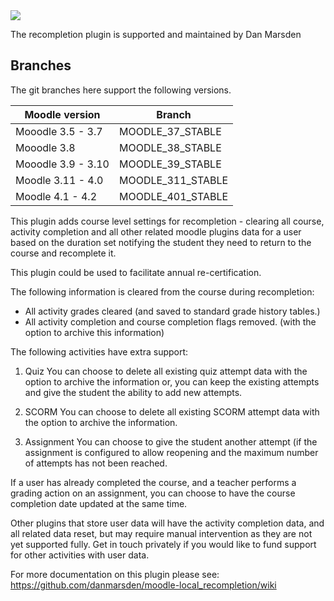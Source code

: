 <a href="https://github.com/danmarsden/moodle-local_recompletion/actions/workflows/ci.yml?query=branch%3AMOODLE_311_STABLE">
    <img src="https://github.com/danmarsden/moodle-local_recompletion/workflows/ci/badge.svg?branch=MOODLE_311_STABLE">
</a>

The recompletion plugin is supported and maintained by Dan Marsden

Branches
--------
The git branches here support the following versions.

| Moodle version     | Branch      |
| ----------------- | ----------- |
| Mooodle 3.5 - 3.7  | MOODLE_37_STABLE |
| Mooodle 3.8  | MOODLE_38_STABLE |
| Mooodle 3.9 - 3.10  | MOODLE_39_STABLE |
| Moodle 3.11 - 4.0   | MOODLE_311_STABLE |
| Moodle 4.1 - 4.2 | MOODLE_401_STABLE |

This plugin adds course level settings for recompletion - clearing all course, activity completion and all other related moodle plugins data for a user based on the duration set notifying the student they need to return to the course and recomplete it.

This plugin could be used to facilitate annual re-certification.

The following information is cleared from the course during recompletion:
* All activity grades cleared (and saved to standard grade history tables.)
* All activity completion and course completion flags removed. (with the option to archive this information)

The following activities have extra support:
1) Quiz
You can choose to delete all existing quiz attempt data with the option to archive the information or,
you can keep the existing attempts and give the student the ability to add new attempts.

2) SCORM
You can choose to delete all existing SCORM attempt data with the option to archive the information.

3) Assignment
You can choose to give the student another attempt (if the assignment is configured to allow reopening and the maximum number of attempts has not been reached.

If a user has already completed the course, and a teacher performs a grading action on an assignment, you can choose to have the course completion date updated at the same time.

Other plugins that store user data will have the activity completion data, and all related data reset, but may require manual intervention as they are not yet supported fully.
Get in touch privately if you would like to fund support for other activities with user data.


For more documentation on this plugin please see:
https://github.com/danmarsden/moodle-local_recompletion/wiki
